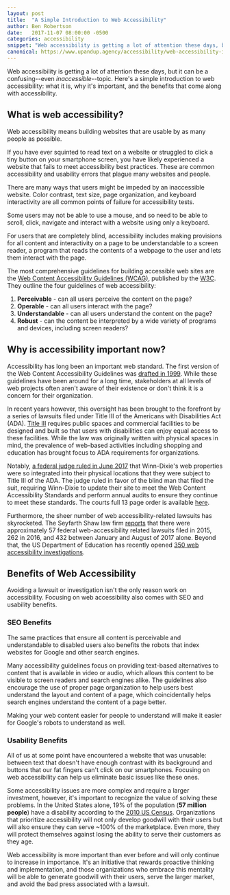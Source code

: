 ```yaml
---
layout: post
title:  "A Simple Introduction to Web Accessibility"
author: Ben Robertson
date:   2017-11-07 08:00:00 -0500
categories: accessibility
snippet: "Web accessibility is getting a lot of attention these days, but it can be a confusing--even inaccessible--topic. Here's a simple introduction to web accessibility."
canonical: https://www.upandup.agency/accessibility/web-accessibility-intro
---
```


Web accessibility is getting a lot of attention these days, but it can be a confusing--even *inaccessible*--topic. Here's a simple introduction to web accessibility: what it is, why it's important, and the benefits that come along with accessibility.

## What is web accessibility?
Web accessibility means building websites that are usable by as many people as possible.

If you have ever squinted to read text on a website or struggled to click a tiny button on your smartphone screen, you have likely experienced a website that fails to meet accessibility best practices. These are common accessibility and usability errors that plague many websites and people.

There are many ways that users might be impeded by an inaccessible website. Color contrast, text size, page organization, and keyboard interactivity are all common points of failure for accessibility tests.

Some users may not be able to use a mouse, and so need to be able to scroll, click, navigate and interact with a website using only a keyboard.

For users that are completely blind, accessibility includes making provisions for all content and interactivity on a page to be understandable to a screen reader, a program that reads the contents of a webpage to the user and lets them interact with the page.

The most comprehensive guidelines for building accessible web sites are the [Web Content Accessibility Guidelines (WCAG)](https://www.w3.org/TR/WCAG20/), published by the [W3C](https://www.w3.org/). They outline the four guidelines of web accessibility:

1. **Perceivable** - can all users perceive the content on the page?
2. **Operable** - can all users interact with the page?
3. **Understandable** - can all users understand the content on the page?
4. **Robust** - can the content be interpreted by a wide variety of programs and devices, including screen readers?

## Why is accessibility important now?
Accessibility has long been an important web standard. The first version of the Web Content Accessibility Guidelines was [drafted in 1999](https://www.w3.org/TR/WCAG10/). While these guidelines have been around for a long time, stakeholders at all levels of web projects often aren't aware of their existence or don't think it is a concern for their organization.

In recent years however, this oversight has been brought to the forefront by a series of lawsuits filed under Title III of the Americans with Disabilities Act (ADA). [Title III](https://www.ada.gov/regs2010/2010ADAStandards/2010ADAstandards.htm) requires public spaces and commercial facilities to be designed and built so that users with disabilities can enjoy equal access to these facilities. While the law was originally written with physical spaces in mind, the prevalence of web-based activities including shopping and education has brought focus to ADA requirements for organizations.

Notably, [a federal judge ruled in June 2017](https://www.forbes.com/sites/legalnewsline/2017/06/13/first-of-its-kind-trial-goes-plaintiffs-way-winn-dixie-must-update-website-for-the-blind/) that Winn-Dixie's web properties were so integrated into their physical locations that they were subject to Title III of the ADA. The judge ruled in favor of the blind man that filed the suit, requiring Winn-Dixie to update their site to meet the Web Content Accessibility Standards and perform annual audits to ensure they continue to meet these standards. The courts full 13 page order is available [here](http://www.adatitleiii.com/wp-content/uploads/sites/121/2017/06/16-cv-23020-63-Verdict-Order_WinnDixie.pdf).

Furthermore, the sheer number of web accessibility-related lawsuits has skyrocketed. The Seyfarth Shaw law firm [reports](https://www.adatitleiii.com/2017/08/website-accessibility-lawsuit-filings-still-going-strong/) that there were approximately 57 federal web-accessibility related lawsuits filed in 2015, 262 in 2016, and 432 between January and August of 2017 alone. Beyond that, the US Department of Education has recently opened [350 web accessibility investigations](http://legalnewsline.com/stories/510738182-department-of-education-increases-investigations-into-website-compliance-with-ada).

## Benefits of Web Accessibility
Avoiding a lawsuit or investigation isn't the only reason work on accessibility. Focusing on web accessibility also comes with SEO and usability benefits.

### SEO Benefits
The same practices that ensure all content is perceivable and understandable to disabled users also benefits the robots that index websites for Google and other search engines.

Many accessibility guidelines focus on providing text-based alternatives to content that is available in video or audio, which allows this content to be visible to screen readers and search engines alike. The guidelines also encourage the use of proper page organization to help users best understand the layout and content of a page, which coincidentally helps search engines understand the content of a page better.

Making your web content easier for people to understand will make it easier for Google's robots to understand as well.

### Usability Benefits
All of us at some point have encountered a website that was unusable: between text that doesn't have enough contrast with its background and buttons that our fat fingers can't click on our smartphones. Focusing on web accessibility can help us eliminate basic issues like these ones.

Some accessibility issues are more complex and require a larger investment, however, it's important to recognize the value of solving these problems. In the United States alone, 19% of the population (**57 million people**) have a disability according to the [2010 US Census](https://www.census.gov/newsroom/releases/archives/miscellaneous/cb12-134.html). Organizations that prioritize accessibility will not only develop goodwill with their users but will also ensure they can serve ~100% of the marketplace. Even more, they will protect themselves against losing the ability to serve their customers as they age.

Web accessibility is more important than ever before and will only continue to increase in importance. It's an initiative that rewards proactive thinking and implementation, and those organizations who embrace this mentality will be able to generate goodwill with their users, serve the larger market, and avoid the bad press associated with a lawsuit.


